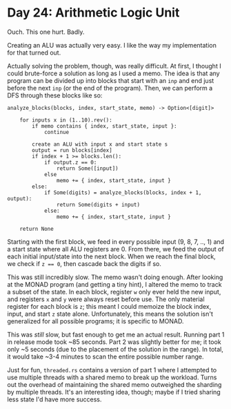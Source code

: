 # Day 24: Arithmetic Logic Unit

Ouch. This one hurt. Badly.

Creating an ALU was actually very easy. I like the way my implementation for that turned out.

Actually solving the problem, though, was really difficult. At first, I thought I could brute-force a solution as long as I used a memo. The idea is that any program can be divided up into blocks that start with an `inp` and end just before the next `inp` (or the end of the program). Then, we can perform a DFS through these blocks like so:

```
analyze_blocks(blocks, index, start_state, memo) -> Option<[digit]>

    for inputs x in (1..10).rev():
        if memo contains { index, start_state, input }:
            continue

        create an ALU with input x and start state s
        output = run blocks[index]
        if index + 1 >= blocks.len():
            if output.z == 0:
                return Some([input])
            else 
                memo += { index, start_state, input }
        else:
            if Some(digits) = analyze_blocks(blocks, index + 1, output):
                return Some(digits + input)
            else:
                memo += { index, start_state, input }

    return None
```

Starting with the first block, we feed in every possible input (9, 8, 7, .., 1) and a start state where all ALU registers are 0. From there, we feed the output of each initial input/state into the next block. When we reach the final block, we check if `z == 0`, then cascade back the digits if so.

This was still incredibly slow. The memo wasn't doing enough. After looking at the MONAD program (and getting a tiny hint), I altered the memo to track a subset of the state. In each block, register `w` only ever held the new input, and registers `x` and `y` were always reset before use. The only material register for each block is `z`; this meant I could memoize the block index, input, and start `z` state alone. Unfortunately, this means the solution isn't generalized for all possible programs; it is specific to MONAD.

This was *still* slow, but fast enough to get me an actual result. Running part 1 in release mode took ~85 seconds. Part 2 was slightly better for me; it took only ~5 seconds (due to the placement of the solution in the range). In total, it would take ~3-4 minutes to scan the entire possible number range.

Just for fun, `threaded.rs` contains a version of part 1 where I attempted to use multiple threads with a shared memo to break up the workload. Turns out the overhead of maintaining the shared memo outweighed the sharding by multiple threads. It's an interesting idea, though; maybe if I tried sharing less state I'd have more success.